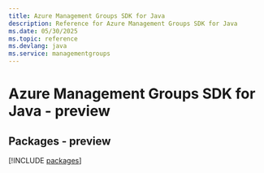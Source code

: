 ```yaml
---
title: Azure Management Groups SDK for Java
description: Reference for Azure Management Groups SDK for Java
ms.date: 05/30/2025
ms.topic: reference
ms.devlang: java
ms.service: managementgroups
---
```

# Azure Management Groups SDK for Java - preview
## Packages - preview
[!INCLUDE [packages](management-groups-index.md)]